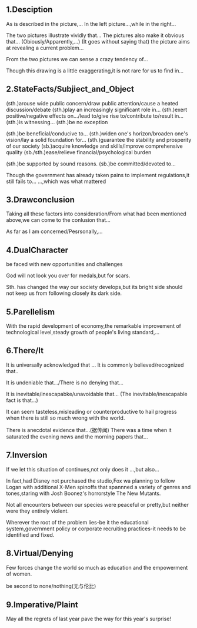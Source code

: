 ## 1.Desciption

As is described in the picture,...
In the left picture...,while in the right...

The two pictures illustrate vividly that...
The pictures also make it obvious that...
(Obiously/Apparently,...)
(It goes without saying that) the picture aims at revealing a current problem...

From the two pictures we can sense a crazy tendency of...

Though this drawing is a little exaggerating,it is not rare for us to find in...

## 2.StateFacts/Subjiect_and_Object

(sth.)arouse wide public concern/draw public attention/cause a heated discussion/debate
(sth.)play an increasingly significant role in...
(sth.)exert positive/negative effects on.../lead to/give rise to/contribute to/result in...
(sth.)is witnessing... 
(sth.)be no exception

(sth.)be beneficial/conducive to...
(sth.)widen one's horizon/broaden one's vision/lay a solid foundation for...
(sth.)guarantee the stability and prosperity of our society
(sb.)acquire knowledge and skills/improve  comprehensive quality
(sb./sth.)ease/relieve financial/psychological burden

(sth.)be supported by sound reasons.
(sb.)be committed/devoted to...

Though the government has already taken pains to implement regulations,it still fails to...
...,which was what mattered 

## 3.Drawconclusion

Taking all these factors into consideration/From what had been mentioned above,we can come to the conlusion that...

As far as I am concerned/Pesrsonally,...

## 4.DualCharacter

be faced with new opportunities and challenges

God will not look you over for medals,but for scars.

Sth. has changed the way our society develops,but its bright side should not keep us from following closely its dark side.

## 5.Parellelism

With the rapid development of economy,the remarkable improvement of technological level,steady growth of people's living standard,...

## 6.There/It

It is universally acknowledged that ...
It is commonly believed/recognized that..

It is undeniable that.../There is no denying that...

It is inevitable/inescapabke/unavoidable that...
(The inevitable/inescapable fact is that...)

It can seem tasteless,misleading or counterproductive to hail progress when there is still so much wrong with the world.

There is anecdotal evidence that...(据传闻)
There was a time when it saturated the evening news and the morning papers that... 



## 7.Inversion

If we let this situation of continues,not only does it ...,but also...

In fact,had Disney not purchased the studio,Fox wa planning to follow Logan with additional X-Men spinoffs that spannned a variety of genres and tones,staring with Josh Boonez's horrorstyle The New Mutants.

Not all encounters between our species were peaceful or pretty,but neither were they entirely violent.

Wherever the root of the problem lies-be it the educational system,government policy or corporate recruiting practices-it needs to be identified and fixed.

## 8.Virtual/Denying

Few forces change the world so much as education and the empowerment of women.

be second to none/nothing(无与伦比)

## 9.Imperative/Plaint

May all the regrets of last year pave the way for this year's surprise! 